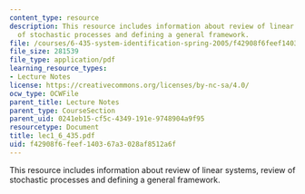 ```yaml
---
content_type: resource
description: This resource includes information about review of linear systems, review
  of stochastic processes and defining a general framework.
file: /courses/6-435-system-identification-spring-2005/f42908f6feef140367a3028af8512a6f_lec1_6_435.pdf
file_size: 281539
file_type: application/pdf
learning_resource_types:
- Lecture Notes
license: https://creativecommons.org/licenses/by-nc-sa/4.0/
ocw_type: OCWFile
parent_title: Lecture Notes
parent_type: CourseSection
parent_uid: 0241eb15-cf5c-4349-191e-9748904a9f95
resourcetype: Document
title: lec1_6_435.pdf
uid: f42908f6-feef-1403-67a3-028af8512a6f
---
```

This resource includes information about review of linear systems, review of stochastic processes and defining a general framework.